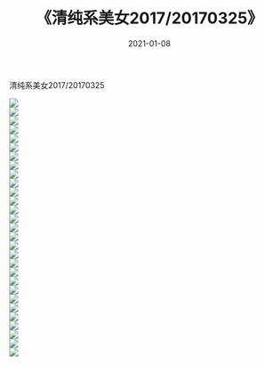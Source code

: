 ﻿---
layout: post
title:  《清纯系美女2017/20170325》
date:   2021-01-08
img: http://pic.660000.xyz/1:/清纯系美女/2017/20170325/000.jpg
categories: [美女, 清纯, 唯美]
---

清纯系美女2017/20170325

 ![](http://pic.660000.xyz/1:/清纯系美女/2017/20170325/001.png) <br>![](http://pic.660000.xyz/1:/清纯系美女/2017/20170325/002.png) <br>![](http://pic.660000.xyz/1:/清纯系美女/2017/20170325/003.png) <br>![](http://pic.660000.xyz/1:/清纯系美女/2017/20170325/004.png) <br>![](http://pic.660000.xyz/1:/清纯系美女/2017/20170325/005.png) <br>![](http://pic.660000.xyz/1:/清纯系美女/2017/20170325/006.png) <br>![](http://pic.660000.xyz/1:/清纯系美女/2017/20170325/007.png) <br>![](http://pic.660000.xyz/1:/清纯系美女/2017/20170325/008.png) <br>![](http://pic.660000.xyz/1:/清纯系美女/2017/20170325/009.png) <br>![](http://pic.660000.xyz/1:/清纯系美女/2017/20170325/010.png) <br>![](http://pic.660000.xyz/1:/清纯系美女/2017/20170325/011.png) <br>![](http://pic.660000.xyz/1:/清纯系美女/2017/20170325/012.png) <br>![](http://pic.660000.xyz/1:/清纯系美女/2017/20170325/013.png) <br>![](http://pic.660000.xyz/1:/清纯系美女/2017/20170325/014.png) <br>![](http://pic.660000.xyz/1:/清纯系美女/2017/20170325/015.png) <br>![](http://pic.660000.xyz/1:/清纯系美女/2017/20170325/016.png) <br>![](http://pic.660000.xyz/1:/清纯系美女/2017/20170325/017.png) <br>![](http://pic.660000.xyz/1:/清纯系美女/2017/20170325/018.png) <br>![](http://pic.660000.xyz/1:/清纯系美女/2017/20170325/019.png) <br>![](http://pic.660000.xyz/1:/清纯系美女/2017/20170325/020.png) <br>![](http://pic.660000.xyz/1:/清纯系美女/2017/20170325/021.png) <br>![](http://pic.660000.xyz/1:/清纯系美女/2017/20170325/022.png) <br>![](http://pic.660000.xyz/1:/清纯系美女/2017/20170325/023.png) <br>![](http://pic.660000.xyz/1:/清纯系美女/2017/20170325/024.png) <br>![](http://pic.660000.xyz/1:/清纯系美女/2017/20170325/025.png) <br>![](http://pic.660000.xyz/1:/清纯系美女/2017/20170325/026.png) <br>![](http://pic.660000.xyz/1:/清纯系美女/2017/20170325/027.png) <br>![](http://pic.660000.xyz/1:/清纯系美女/2017/20170325/028.png) <br>![](http://pic.660000.xyz/1:/清纯系美女/2017/20170325/029.png) <br>
